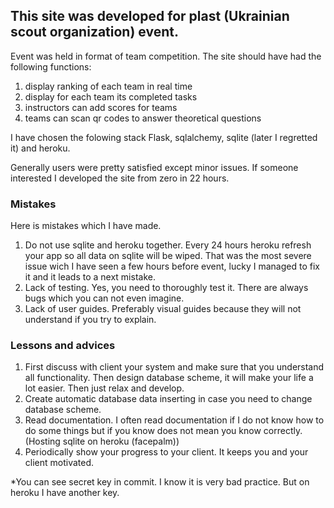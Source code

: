 ## This site was developed for plast (Ukrainian scout organization) event.

Event was held in format of team competition.
The site should have had the following functions: 
1. display ranking of each team in real time
2. display for each team its completed tasks
3. instructors can add scores for teams
4. teams can scan qr codes to answer theoretical questions

I have chosen the folowing stack Flask, sqlalchemy, sqlite (later I regretted it) and heroku.

Generally users were pretty satisfied except minor issues.
If someone interested I developed the site from zero in 22 hours.

### Mistakes
Here is mistakes which I have made.

1. Do not use sqlite and heroku together. Every 24 hours heroku refresh your app so all data on sqlite will be wiped. That was the most severe issue wich I have seen a few hours before event, lucky I managed to fix it and it leads to a next mistake.
2. Lack of testing. Yes, you need to thoroughly test it. There are always bugs which you can not even imagine.
3. Lack of user guides. Preferably visual guides because they will not understand if you try to explain.

### Lessons and advices
1. First discuss with client your system and make sure that you understand all functionality. Then design database scheme, it will make your life a lot easier. Then just relax and develop.
2. Create automatic database data inserting in case you need to change database scheme.
3. Read documentation. I often read documentation if I do not know how to do some things but if you know does not mean you know correctly. (Hosting sqlite on heroku (facepalm))
4. Periodically show your progress to your client. It keeps you and your client motivated.

*You can see secret key in commit. I know it is very bad practice. But on heroku I have another key.